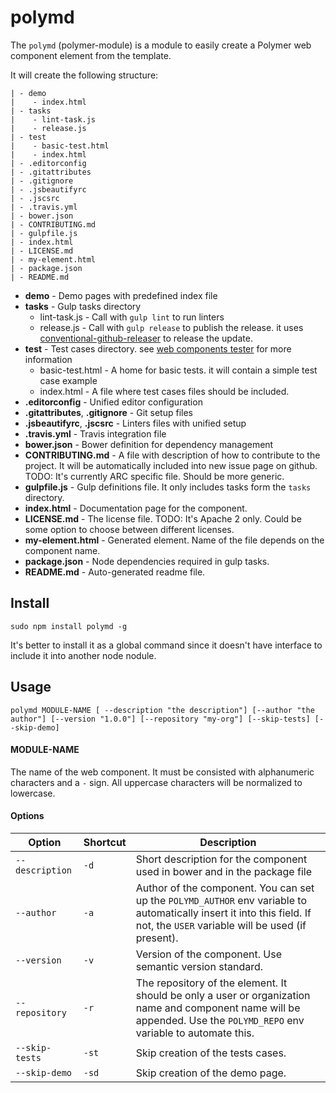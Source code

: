 # polymd
The `polymd` (polymer-module) is a module to easily create a Polymer web component element from the template.

It will create the following structure:
```
| - demo
|    - index.html
| - tasks
|    - lint-task.js
|    - release.js
| - test
|    - basic-test.html
|    - index.html
| - .editorconfig
| - .gitattributes
| - .gitignore
| - .jsbeautifyrc
| - .jscsrc
| - .travis.yml
| - bower.json
| - CONTRIBUTING.md
| - gulpfile.js
| - index.html
| - LICENSE.md
| - my-element.html
| - package.json
| - README.md
```

* __demo__ - Demo pages with predefined index file
* __tasks__ - Gulp tasks directory
  * lint-task.js - Call with `gulp lint` to run linters
  * release.js - Call with `gulp release` to publish the release. it uses [conventional-github-releaser](https://github.com/conventional-changelog/conventional-github-releaser) to release the update.
* __test__ - Test cases directory. see [web components tester](https://github.com/Polymer/web-component-tester) for more information
  * basic-test.html - A home for basic tests. it will contain a simple test case example
  * index.html - A file where test cases files should be included.
* __.editorconfig__ - Unified editor configuration
* __.gitattributes__, __.gitignore__ - Git setup files
* __.jsbeautifyrc__, __.jscsrc__ - Linters files with unified setup
* __.travis.yml__ - Travis integration file
* __bower.json__ - Bower definition for dependency management
* __CONTRIBUTING.md__ - A file with description of how to contribute to the project. It will be automatically included into new issue page on github. TODO: It's currently ARC specific file. Should be more generic.
* __gulpfile.js__ - Gulp definitions file. It only includes tasks form the `tasks` directory.
* __index.html__ - Documentation page for the component.
* __LICENSE.md__ - The license file. TODO: It's Apache 2 only. Could be some option to choose between different licenses.
* __my-element.html__ - Generated element. Name of the file depends on the component name.
* __package.json__ - Node dependencies required in gulp tasks.
* __README.md__ - Auto-generated readme file.

## Install
```shell
sudo npm install polymd -g
```
It's better to install it as a global command since it doesn't have interface to include it into another node nodule.

## Usage
```shell
polymd MODULE-NAME [ --description "the description"] [--author "the author"] [--version "1.0.0"] [--repository "my-org"] [--skip-tests] [--skip-demo]
```

#### MODULE-NAME
The name of the web component. It must be consisted with alphanumeric characters and a `-` sign. All uppercase characters will be normalized to lowercase.

#### Options
| Option | Shortcut | Description |
| --- | --- | --- |
| `--description` | `-d` | Short description for the component used in bower and in the package file |
| `--author` | `-a` | Author of the component. You can set up the `POLYMD_AUTHOR` env variable to automatically insert it into this field. If not, the `USER` variable will be used (if present). |
| `--version` | `-v` | Version of the component. Use semantic version standard. |
| `--repository` | `-r` | The repository of the element. It should be only a user or organization name and component name will be appended. Use the `POLYMD_REPO` env variable to automate this. |
| `--skip-tests` | `-st` | Skip creation of the tests cases.
| `--skip-demo` | `-sd` | Skip creation of the demo page.
